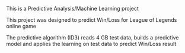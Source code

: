 This is a Predictive Analysis/Machine Learning project

This project was designed to predict Win/Loss for League of Legends online game

The predictive algorithm (ID3) reads 4 GB test data, builds a predictive model and applies the learning on test data to predict Win/Loss result
